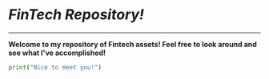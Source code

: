 # *FinTech Repository!*
---
**Welcome to my repository of Fintech assets!  Feel free to look around and see what I've accomplished!**

```python
print("Nice to meet you!")
```